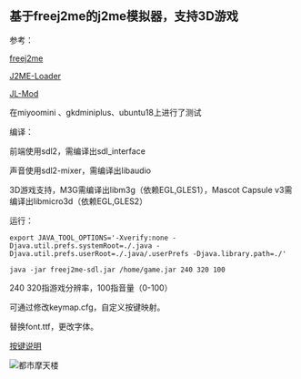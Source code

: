 ## 基于freej2me的j2me模拟器，支持3D游戏
参考：

[freej2me](https://github.com/hex007/freej2me)

[J2ME-Loader](https://github.com/nikita36078/J2ME-Loader)

[JL-Mod](https://github.com/woesss/JL-Mod)

在miyoomini 、gkdminiplus、ubuntu18上进行了测试

编译：

前端使用sdl2，需编译出sdl_interface

声音使用sdl2-mixer，需编译出libaudio

3D游戏支持，M3G需编译出libm3g（依赖EGL,GLES1），Mascot Capsule v3需编译出libmicro3d（依赖EGL,GLES2）

运行：
```
export JAVA_TOOL_OPTIONS='-Xverify:none -Djava.util.prefs.systemRoot=./.java -Djava.util.prefs.userRoot=./.java/.userPrefs -Djava.library.path=./'

java -jar freej2me-sdl.jar /home/game.jar 240 320 100
```
240 320指游戏分辨率，100指音量（0-100）

可通过修改keymap.cfg，自定义按键映射。

替换font.ttf，更改字体。

[按键说明](https://github.com/aweigit/freej2me-miyoomini/blob/main/KEYMAP.md)

![都市摩天楼](https://github.com/aweigit/freej2me-miyoomini/blob/main/img/ubuntu18.png)

